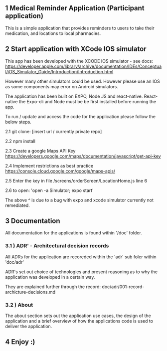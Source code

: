 ## 1 Medical Reminder Application (Participant application)

This is a simple application that provides reminders to users to take their medication, and locations to local pharmacies. 

## 2 Start application with XCode IOS simulator

This app has been developed with the XCODE IOS simulator - see docs:  https://developer.apple.com/library/archive/documentation/IDEs/Conceptual/iOS_Simulator_Guide/Introduction/Introduction.html

However many other simulators could be used. However please use an IOS as some components may error on Android simulators. 

The application has been built on EXPO, Node JS and react-native.
React-native the Expo-cli and Node must be be first installed before running the app.

To run / update and access the code for the application please follow the below steps. 

2.1 git clone: [insert url / currently private repo]

2.2 npm install

2.3 Create a google Maps API Key https://developers.google.com/maps/documentation/javascript/get-api-key

2.4 Implement restrictions as best practice https://console.cloud.google.com/google/maps-apis/

2.5 Enter the key in file /screens/orderScreen/LocationHome.js line 6

2.6 to open:
'open -a Simulator; expo start'

The above ^ is due to a bug with expo and xcode simulator currently not remediated.


## 3 Documentation

All documentation for the applications is found within '/doc' folder. 

### 3.1 ) ADR' - Architectural decision records

All ADRs for the application are recoreded within the 'adr' sub foler within 'doc/adr'

ADR's set out choice of technologies and present reasoning as to why the application was developed in a certain way.

They are explained further through the record: doc/adr/001-record-archicture-decisions.md

### 3.2 ) About 

The about section sets out the application use cases, the design of the application and a brief overview of how the applications code is used to deliver the application.

## 4 Enjoy :)


